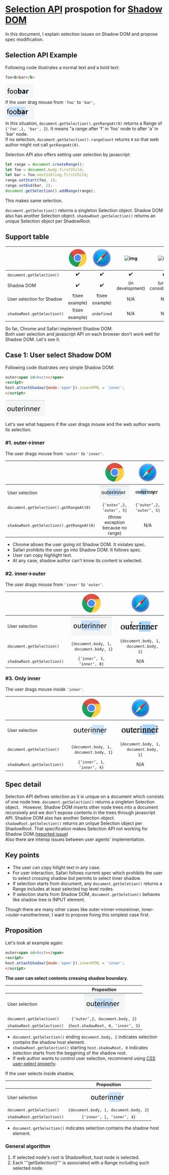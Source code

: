 # [Selection API](https://www.w3.org/TR/selection-api/) prospotion for [Shadow DOM](https://www.w3.org/TR/shadow-dom/)
In this document, I explain selection issues on Shadow DOM and propose spec modification.  

## Selection API Example
Following code illustrates a normal text and a bold text:
```html
foo<b>bar</b>
```
![image](resources/foobar.png)  
If the user drag mouse from ```'foo'``` to ```'bar'```,  
![image](resources/foobar2.png)  
In this situation, ```document.getSelection().getRangeAt(0)``` returns a Range of ```{'foo',1, 'bar', 2}```.
It means "a range after 'f' in 'foo' node to after 'a' in  'bar' node.  
If no selection, ```document.getSelection().rangeCount``` returns ```0``` so that web author might not call ```getRangeAt(0)```.

Selection API also offers setting user selection by javascript:
```javascript
let range = document.createRange();
let foo = document.body.firstChild;
let bar = foo.nextSibling.firstChild;
range.setStart(foo, 1);
range.setEnd(bar, 2);
document.getSelection().addRange(range);
```
This makes same selection.

```document.getSelection()``` returns a singleton Selection object. Shadow DOM also has another Selection object. ```shadowRoot.getSelection()``` returns an unique Selection object per ShadowRoot.

## Support table
|                           |   ![img](resources/chrome.png)  | ![img](resources/safari.png) | ![img](resources/firefox.png) | ![img](resources/edge.png) |
|------------               |:---------:|:------:|:------:|:------:|
| ```document.getSelection()```   |    ✔️     |   ✔️   |✔️|✔️|
| Shadow DOM                |  ✔️       | ✔️     | (in development) | (under consideration) | 
| User selection for Shadow | ❗(see example) | ❗(see example)  | N/A| N/A |
| ```shadowRoot.getSelection()``` |  ❗(see example)      |  ```undefined```  | N/A| N/A |

So far, Chrome and Safari implement Shadow DOM.  
Both user selection and javascript API on each browser don't work well for Shadow DOM. Let's see it.
## Case 1: User select Shadow DOM

Following code illustrates very simple Shadow DOM:
```html
outer<span id=host></span>
<script>
host.attachShadow({mode:'open'}).innerHTML = 'inner';
</script>
```
![image](resources/shadow.png)  

Let's see what happens if the user drags mouse and the web author wants its selection.

### #1. outer->inner  
The user drags mouse from ```'outer'``` to ```'inner'```.  

|                           |   ![img](resources/chrome.png)  | ![img](resources/safari.png)  |
|------------               |:---------:|:------:|
| User selection            |  ![image](resources/outerinner-chrome.png) | ![image](resources/outerinner-safari.png)   |
| ```document.getSelection().getRangeAt(0)``` |  ```{‘outer’,2, ‘outer’, 5}```      |  ```{‘outer’,2, ‘outer’, 5}```  |
| ```shadowRoot.getSelection().getRangeAt(0)``` |  (throw exception because no range)     |  N/A  |

- Chrome allows the user going int Shadow DOM. It violates spec.
- Safari prohibits the user go into Shadow DOM. It follows spec.
- User can copy highlight text.
- At any case, shadow author can't know its content is selected.

### #2. inner->outer  
The user drags mouse from ```'inner'``` to ```'outer'```.  

|                           |   ![img](resources/chrome.png)  | ![img](resources/safari.png)  |
|------------               |:---------:|:------:|
| User selection            |  ![image](resources/outerinner-chrome.png) | ![image](resources/innerouter-safari.png)   |
| ```document.getSelection()``` |  ```{document.body, 1,```<br>```  document.body, 1}```      |  ```{document.body, 1,```<br>```  document.body, 1}```  |
| ```shadowRoot.getSelection()``` |  ```{‘inner’, 3, ‘inner’, 0}```     |  N/A  |

### #3. Only inner  
The user drags mouse inside ```'inner'```.  

|                           |   ![img](resources/chrome.png)  | ![img](resources/safari.png)  |
|------------               |:---------:|:------:|
| User selection            |  ![image](resources/inner-chrome.png) | ![image](resources/inner-safari.png)   |
| ```document.getSelection()``` |  ```{document.body, 1,```<br>```  document.body, 1}```      |  ```{document.body, 1,```<br>```  document.body, 1}```  |
| ```shadowRoot.getSelection()``` |  ```{‘inner’, 1, ‘inner’, 4}```     |  N/A  |

## Spec detail
Selection API defines selection as it is unique on a document which consists of one node tree. ```document.getSelection()``` returns a singleton Selection object.  
However, Shadow DOM inserts other node trees into a document recursively and we don't expose contents in the trees through javascript API. Shadow DOM also has another Selection object. ```shadowRoot.getSelection()``` returns an unique Selection object per ShadowRoot.
That specification makes Selection API not working for Shadow DOM.([reported issue](https://github.com/w3c/webcomponents/issues/79))  
Also there are interop issues between user agents' implementation.  

## Key points
- The user can copy hilight text in any case.
- For user interaction, Safari follows current spec which prohibits the user to select crossing shadow but permits to select inner shadow.
- If selection starts from document, any ```document.getSeletion()``` returns a Range includes at least selected top level nodes.
- If selection starts from Shadow DOM,  ```document.getSeletion()``` behaves like shadow tree is INPUT element.  

Though there are many other cases like outer->inner->moreinner, inner->outer->anotherinner, I want to propose fixing this simplest case first. 

## Proposition
Let's look at example again:
```html
outer<span id=host></span>
<script>
host.attachShadow({mode:'open'}).innerHTML = 'inner';
</script>
```
**The user can select contents crossing shadow boundary.**  

|                           |  Proposition |
|------------               |:---------:|
| User selection            |  ![image](resources/outerinner-chrome.png) |
| ```document.getSelection()``` |  ```{‘outer’,2, document.body, 2}```      |  
| ```shadowRoot.getSelection()``` |  ```{host.shadowRoot, 0, ‘inner’, 3}```     |  

- ```document.getSelection()``` ending ```document.body, 2``` indicates selection contains the shadow host element.
- ```shadowRoot.getSelection()``` starting ```host.shadowRoot, 0``` indicates selection starts from the beggining of the shadow root.  
- If web author wants to control user selection, recommend using [CSS user-select property](https://www.w3.org/TR/css-ui-4/#propdef-user-select).

If the user selects inside shadow,

|                           |  Proposition |
|------------               |:---------:|
| User selection            |  ![image](resources/inner-chrome.png) |
| ```document.getSelection()``` |  ```{document.body, 1, document.body, 2}```      |  
| ```shadowRoot.getSelection()``` |  ```{'inner', 1, ‘inner’, 4}```     |  

- ```document.getSelection()```  indicates selection contains the shadow host element.

### General algorithm
1. If selected node's root is ShadowRoot, host node is selected.
1. Each '''getSelection()''' is associated with a Range including such selected node.

